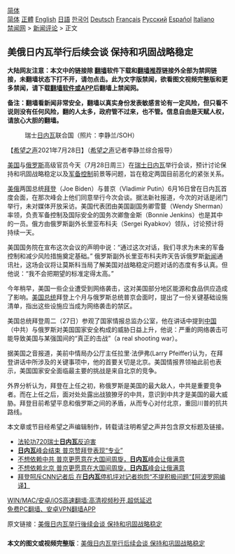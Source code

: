  <!-- 面包屑导航 --> <div class="breadcrumb"><!-- GTranslate: https://gtranslate.io/ -->  <div class="switcher notranslate">  <div class="selected">  <a href="#" onclick="return false;"> 简体</a>  </div>  <div class="option">  <a href="https://www.bannedbook.org" onclick="doGTranslate('zh-CN|zh-CN');jQuery('div.switcher div.selected a').html(jQuery(this).html());return false;" title="简体中文" class="nturl selected"> 简体</a>  <a href="https://www.bannedbook.org/zh-tw/" onclick="doGTranslate('zh-CN|zh-TW');jQuery('div.switcher div.selected a').html(jQuery(this).html());return false;" title="繁體中文" class="nturl"> 正體</a>  <a href="https://www.bannedbook.org/en/" onclick="doGTranslate('zh-CN|en');jQuery('div.switcher div.selected a').html(jQuery(this).html());return false;" title="English" class="nturl"> English</a>  <a href="https://www.bannedbook.org/ja/" onclick="doGTranslate('zh-CN|ja');jQuery('div.switcher div.selected a').html(jQuery(this).html());return false;" title="日本語" class="nturl"> 日語</a>  <a href="https://www.bannedbook.org/ko/" onclick="doGTranslate('zh-CN|ko');jQuery('div.switcher div.selected a').html(jQuery(this).html());return false;" title="한국어" class="nturl"> 한국어</a>  <a href="https://www.bannedbook.org/de/" onclick="doGTranslate('zh-CN|de');jQuery('div.switcher div.selected a').html(jQuery(this).html());return false;" title="Deutsch" class="nturl"> Deutsch</a>  <a href="https://www.bannedbook.org/fr/" onclick="doGTranslate('zh-CN|fr');jQuery('div.switcher div.selected a').html(jQuery(this).html());return false;" title="Français" class="nturl"> Français</a>  <a href="https://www.bannedbook.org/ru/" onclick="doGTranslate('zh-CN|ru');jQuery('div.switcher div.selected a').html(jQuery(this).html());return false;" title="Русский" class="nturl"> Русский</a>  <a href="https://www.bannedbook.org/es/" onclick="doGTranslate('zh-CN|es');jQuery('div.switcher div.selected a').html(jQuery(this).html());return false;" title="Español" class="nturl"> Español</a>  <a href="https://www.bannedbook.org/it/" onclick="doGTranslate('zh-CN|it');jQuery('div.switcher div.selected a').html(jQuery(this).html());return false;" title="Italiano" class="nturl"> Italiano</a>  </div>  </div>      <div class='breadcrumb-sub'><!-- Breadcrumb NavXT 6.3.0 --> <a href="https://www.bannedbook.org/" class="home">禁闻网</a> &gt; <a href="https://www.bannedbook.org/bnews/comments/" class="category">新闻评论</a> &gt; 正文</div></div><h2>美俄日内瓦举行后续会谈 保持和巩固战略稳定</h2> <p class="notice"><b>大陆网友注意：本文中的链接除 <a href="https://github.com/bannedbook/fanqiang" >翻墙</a>软件下载和<a href="https://github.com/killgcd/justmysocks/blob/master/README.md">翻墙推荐</a>链接外全部为禁网链接，未翻墙状态下打不开，请勿点击。此为文字版禁闻，欲看图文视频完整版和更多禁闻，请下载<a href="https://github.com/bannedbook/fanqiang">翻墙软件或APP</a>后翻墙上禁闻网。</p><p>备注：翻墙看新闻非常安全，翻墙以真实身份发表敏感言论有一定风险，但只看不说则没有任何风险，翻的人太多，政府管不过来，也不管。信息自由是天赋人权，请放心大胆的翻墙。</b></p>  <div class="entry"> <figure><figcaption>瑞士<a href="https://www.bannedbook.org/bnews/tag/%e6%97%a5%e5%86%85%e7%93%a6/" class="st_tag internal_tag" rel="tag" title="标签 日内瓦 下的日志">日内瓦</a>联合国（照片：李静兰/SOH）</figcaption></figure> <p>【<span class='wp_keywordlink_affiliate'><a href="https://www.soundofhope.org" title="希望之声" target="_blank">希望之声</a></span>2021年7月28日】（<a href="https://www.bannedbook.org/bnews/tag/%e5%b8%8c%e6%9c%9b%e4%b9%8b%e5%a3%b0/" class="st_tag internal_tag" rel="tag" title="标签 希望之声 下的日志">希望之声</a>记者李静兰综合报导）</p> <p><a href="https://www.bannedbook.org/bnews/tag/%e7%be%8e%e5%9b%bd/" class="st_tag internal_tag" rel="tag" title="标签 美国 下的日志">美国</a>与<a href="https://www.bannedbook.org/bnews/tag/%e4%bf%84%e7%bd%97%e6%96%af/" class="st_tag internal_tag" rel="tag" title="标签 俄罗斯 下的日志">俄罗斯</a>高级官员今天（7月28日周三）在<a href="https://www.bannedbook.org/bnews/tag/%e7%91%9e%e5%a3%ab%e6%97%a5%e5%86%85%e7%93%a6/" class="st_tag internal_tag" rel="tag" title="标签 瑞士日内瓦 下的日志">瑞士日内瓦</a>举行会谈，预计讨论保持和巩固战略稳定以及<a href="https://www.bannedbook.org/bnews/tag/%E5%86%9B%E5%A4%87%E6%8E%A7%E5%88%B6/" class="st_tag internal_tag" rel="tag" title="标签 军备控制 下的日志">军备控制</a>前景等问题，旨在稳定两国目前恶化的紧张关系。</p>  <p><a href="https://www.bannedbook.org/bnews/tag/%E7%BE%8E%E4%BF%84/" class="st_tag internal_tag" rel="tag" title="标签 美俄 下的日志">美俄</a>两国总统<a href="https://www.bannedbook.org/bnews/tag/%e6%8b%9c%e7%99%bb/" class="st_tag internal_tag" rel="tag" title="标签 拜登 下的日志">拜登</a>（Joe Biden）与普京（Vladimir Putin）6月16日曾在日内瓦首度会面，在那次峰会上他们同意举行今次会谈。据法新社报道，今次的对话是闭门举行，未对媒体开放采访。美国代表团由美国副国务卿雪蔓（Wendy Sherman）率领，负责军备控制及国际安全的国务次卿詹金斯（Bonnie Jenkins）也是其中的一员。俄方由俄罗斯副外长里亚布科夫（Sergei Ryabkov）领队，讨论预计将持续一天。</p> <p>美国国务院在宣布这次会议的声明中说：“通过这次对话，我们寻求为未来的军备控制和减少风险措施奠定基础。” 俄罗斯副外长里亚布科夫昨天告诉俄罗斯<span class='wp_keywordlink_affiliate'><a href="https://www.bannedbook.org/" title="新闻">新闻</a></span>通讯社，这场会议将让莫斯科当局了解美国对战略稳定问题对话的态度有多认真。但他说：“我不会把期望的标准定得太高。”</p>  <p>今年稍早，美国一些企业遭受到网络袭击，这对美国部分地区能源和食品供应造成了影响。<a href="https://www.bannedbook.org/bnews/tag/%e7%be%8e%e5%9b%bd%e6%80%bb%e7%bb%9f/" class="st_tag internal_tag" rel="tag" title="标签 美国总统 下的日志">美国总统</a>拜登上个月与俄罗斯总统普京会面时，提出了一份关键基础设施清单，指出这些设施应当成为网络袭击的禁区。</p> <p>美国总统拜登周二（27日）参观了国家情报总监办公室，他在讲话中提到<span class='wp_keywordlink_affiliate'><a href="https://www.bannedbook.org/" title="中国" target="_blank">中国</a></span>（中共）与俄罗斯对美国国家安全构成的威胁日益上升，他说：严重的网络袭击可能导致美国与某强国间的“真正的击战”（a real shooting war）。</p>  <p>据美国之音报道，美前中情局办公厅主任拉里·法伊弗(Larry Pfeiffer)认为，在拜登讲话中所涉及的关键事项中，他的首要关切是北京。美国情报界领袖此前也表示，美国国家安全面临最主要的挑战是来自北京的竞争。</p> <p>外界分析认为，拜登在上任之初，称俄罗斯是美国的最大敌人，中共是重要竞争者。而在上任之后，面对处处露出战狼獠牙的中共，意识到中共才是美国的最大威胁。拜登目前希望平息和俄罗斯之间的矛盾，从而专心对付北京，重回川普的抗共路线。</p>  <p>本文章或节目经希望之声编辑制作，转载请注明希望之声并包含原文标题及链接。 </p> <ul class='op-related-articles' title='相关阅读'> <li><a href='https://www.bannedbook.org/bnews/bannedvideo/20210720/1590887.html' target='_blank'>法轮功720瑞士<b>日内瓦</b>反迫害</a></li> <li><a href='https://www.bannedbook.org/bnews/worldnews/20210619/1569689.html' target='_blank'><b>日内瓦</b>峰会结束 普京赞拜登表现“专业”</a></li> <li><a href='https://www.bannedbook.org/bnews/comments/20210618/1569192.html' target='_blank'>不想依赖中共 普京更愿意在大国间周旋，<b>日内瓦</b>峰会让俄满意</a></li> <li><a href='https://www.bannedbook.org/bnews/worldnews/20210618/1568947.html' target='_blank'>不想依赖北京 普京更愿意在大国间周旋，<b>日内瓦</b>峰会让俄满意</a></li> <li><a href='https://www.bannedbook.org/bnews/cnnews/20210617/1568664.html' target='_blank'>拜登呵斥CNN记者后 在<b>日内瓦</b>停机坪对记者抱怨“不提积极问题“【阿波罗网编译】</a></li> </ul> <p class="texttj"> <a href="https://github.com/bannedbook/fanqiang/wiki/V2ray%E6%9C%BA%E5%9C%BA" target="_blank">WIN/MAC/安卓/iOS高速翻墙:高清视频秒开,超低延迟</a><br/> <a href="https://github.com/bannedbook/fanqiang/wiki/%E7%A6%81%E9%97%BB%E7%BD%91%E5%AE%89%E5%8D%93%E7%BF%BB%E5%A2%99%E6%96%B0%E9%97%BBAPP" target="_blank">免费PC翻墙、安卓VPN翻墙APP</a></p><p>原文链接：<a class="src_link"  href="https://www.soundofhope.org/post/530144" target="_blank">美俄日内瓦举行後续会谈 保持和巩固战略稳定</a></p><a name='sharetosocial'></a>  <div style="margin-bottom:5px;padding-bottom:5px;clear:both"> <div id="archive-pix-1" class="banner-ads"> <!-- AuctionX Display platform tag START --> <div id="26318x728x90x621x_ADSLOT2" clicktrack="%%CLICK_URL_ESC%%"></div> <!-- AuctionX Display platform tag END --> </div> <div id="archive-pix-2" class="banner-ads"> <!-- AuctionX Display platform tag START --> <div id="26315x300x250x621x_ADSLOT2" clicktrack="%%CLICK_URL_ESC%%"></div> <!-- AuctionX Display platform tag END --> </div> </div>  <div id="archive-pix-1" class="banner-ads"> <!-- AuctionX Display platform tag START --> <div id="26318x728x90x621x_ADSLOT3" clicktrack="%%CLICK_URL_ESC%%"></div> <!-- AuctionX Display platform tag END --> </div> <div><b>本文的图文或视频完整版</b>：<a href='https://www.bannedbook.org/bnews/comments/20210729/1596068.html'>美俄日内瓦举行后续会谈 保持和巩固战略稳定</a></div>  </div><!--END ENTRY--> 